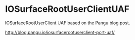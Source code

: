 # IOSurfaceRootUserClientUAF
IOSurfaceRootUserClient UAF based on the Pangu blog post.

http://blog.pangu.io/iosurfacerootuserclient-port-uaf/
